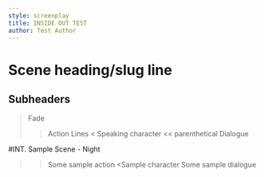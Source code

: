 ```yaml
---
style: screenplay
title: INSIDE OUT TEST
author: Test Author
---
```


# Scene heading/slug line
## Subheaders
> Fade
>> Action Lines
< Speaking character
<< parenthetical
Dialogue

#INT. Sample Scene - Night
>> Some sample action
<Sample character
Some sample dialogue